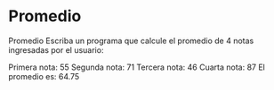 # Promedio
Promedio
Escriba un programa que calcule el promedio de 4 notas ingresadas por el usuario:

Primera nota: 55
Segunda nota: 71
Tercera nota: 46
Cuarta nota: 87
El promedio es: 64.75